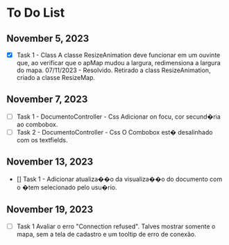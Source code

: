 # To Do List

## November 5, 2023
- [X] Task 1 - Class
	A classe ResizeAnimation deve funcionar em um ouvinte que, ao verificar que 
o apMap mudou a largura, redimensiona a largura do mapa.
	07/11/2023 - Resolvido.
		Retirado a class ResizeAnimation, criado a classe ResizeMap.

## November 7, 2023
- [ ] Task 1 - DocumentoController - Css
	Adicionar on focu, cor secund�ria ao combobox.
- [ ] Task 2 - DocumentoController - Css
	O Combobox est� desalinhado com os textfields.
## November 13, 2023
- [] Task 1 - Adicionar atualiza��o da visualiza��o do documento com o �tem selecionado pelo usu�rio.

## November 19, 2023
- [ ]  Task 1
	Avaliar o erro "Connection refused". Talves mostrar somente o mapa, sem a tela de cadastro e um tooltip de erro de conexão.
	
	
